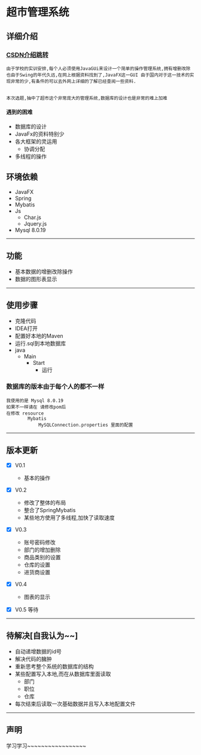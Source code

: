 # 超市管理系统
## 详细介绍
### [CSDN介绍跳转](https://blog.csdn.net/qq_43374880/article/details/107440302)
    由于学校的实训安排,每个人必须使用JavaGUi来设计一个简单的操作管理系统,拥有增删改除
    也由于Swing的年代久远,在网上根据资料找到了,JavaFX这一GUI 由于国内对于这一技术的实现非常的少,有条件的可以去外网上详细的了解已经查阅一些资料.


    本次选题,抽中了超市这个非常庞大的管理系统,数据库的设计也是非常的难上加难
#### 遇到的困难

- 数据库的设计
- JavaFx的资料特别少
- 各大框架的灵运用
    - 协调分配
- 多线程的操作


## 环境依赖
- JavaFX
- Spring
- Mybatis
- Js
  - Char.js
  - Jquery.js
- Mysql 8.0.19
 ----

## 功能
- 基本数据的增删改除操作
- 数据的图形表显示
---
## 使用步骤
-   克隆代码
- IDEA打开
- 配置好本地的Maven
- 运行.sql到本地数据库
- java
    - Main
        - Start
            - 运行

### 数据库的版本由于每个人的都不一样
    我使用的是 Mysql 8.0.19
    如果不一样请在 请修改pom后
    在修改 resource 
            Mybatis
                MySQLConnection.properties 里面的配置
---
## 版本更新
- [x] V0.1
  - 基本的操作


- [x] V0.2
    - 修改了整体的布局
    - 整合了SpringMybatis
    - 某些地方使用了多线程,加快了读取速度
  
- [x] V0.3
  - 账号密码修改
  -  部门的增加删除
  -  商品类别的设置
  -  仓库的设置
  -  进货商设置

- [x] V0.4
  - 图表的显示

- [x] V0.5 等待
---
## 待解决[自我认为~~]
-   自动递增数据的id号
-   解决代码的臃肿
-   重新思考整个系统的数据库的结构
- 某些配置写入本地,而在从数据库里面读取
    - 部门
    - 职位
    - 仓库
- 每次结束后读取一次基础数据并且写入本地配置文件
---

## 声明
学习学习~~~~~~~~~~~~~~~~~


